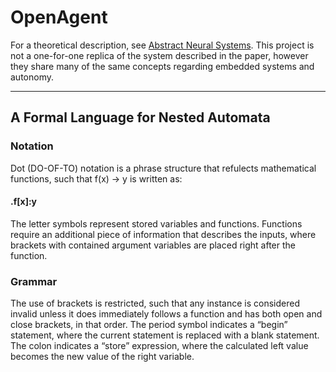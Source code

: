 # OpenAgent

For a theoretical description, see [Abstract Neural Systems](https://github.com/CarsonScott/abstract-neural-systems). This project is not a one-for-one replica of the system described in the paper, however they share many of the same concepts regarding embedded systems and autonomy.

***
## A Formal Language for Nested Automata

### Notation

Dot (DO-OF-TO) notation is a phrase structure that refulects mathematical functions, such that f(x) -> y is written as: 

#### .f[x]:y

The letter symbols represent stored variables and functions. Functions require an additional piece of information that describes the inputs, where brackets with contained argument variables are placed right after the function.

### Grammar
The use of brackets is restricted, such that any instance is considered invalid unless it does immediately follows a function and has both open and close brackets, in that order. The period symbol indicates a “begin” statement, where the current statement is replaced with a blank statement. The colon indicates a “store” expression, where the calculated left value becomes the new value of the right variable.
